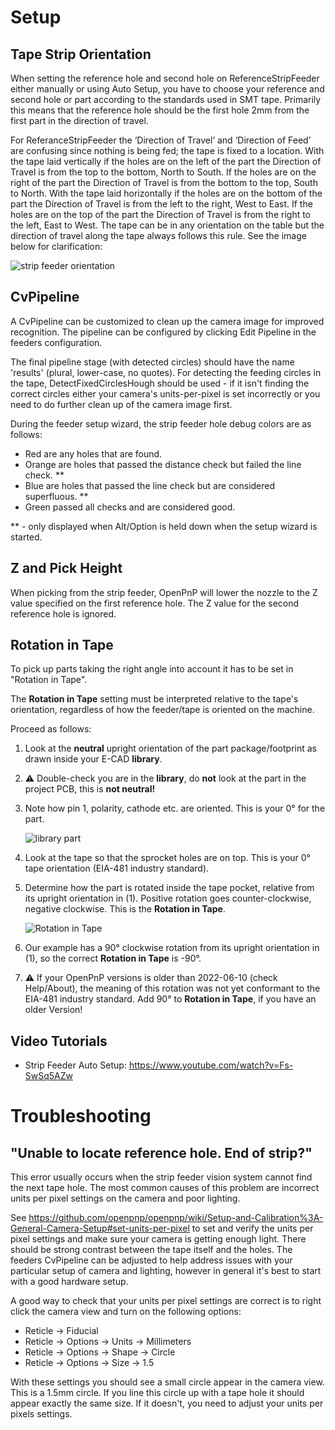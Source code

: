 # Setup

## Tape Strip Orientation

When setting the reference hole and second hole on ReferenceStripFeeder either manually or using Auto Setup, you have to choose your reference and second hole or part according to the standards used in SMT tape. Primarily this means that the reference hole should be the first hole 2mm from the first part in the direction of travel.

For ReferanceStripFeeder the ‘Direction of Travel’ and ‘Direction of Feed’ are confusing since nothing is being fed; the tape is fixed to a location.
 With the tape laid vertically if the holes are on the left of the part the Direction of Travel is from the top to the bottom, North to South. If the holes are on the right of the part the Direction of Travel is from the bottom to the top, South to North. 
 With the tape laid horizontally if the holes are on the bottom of the part the Direction of Travel is from the left to the right, West to East. If the holes are on the top of the part the Direction of Travel is from the right to the left, East to West. 
 The tape can be in any orientation on the table but the direction of travel along the tape always follows this rule. See the image below for clarification:

![strip feeder orientation](https://user-images.githubusercontent.com/3868450/34457250-6b69f62a-edab-11e7-8030-0eeed21a9692.png)

## CvPipeline

A CvPipeline can be customized to clean up the camera image for improved recognition. The pipeline can be configured by clicking Edit Pipeline in the feeders configuration.

The final pipeline stage (with detected circles) should have the name 'results' (plural, lower-case, no quotes). For detecting the feeding circles in the tape, DetectFixedCirclesHough should be used - if it isn't finding the correct circles either your camera's units-per-pixel is set incorrectly or you need to do further clean up of the camera image first.

During the feeder setup wizard, the strip feeder hole debug colors are as follows:

* Red are any holes that are found.
* Orange are holes that passed the distance check but failed the line check. **
* Blue are holes that passed the line check but are considered superfluous. **
* Green passed all checks and are considered good.

** - only displayed when Alt/Option is held down when the setup wizard is started.

## Z and Pick Height

When picking from the strip feeder, OpenPnP will lower the nozzle to the Z value specified on the first reference hole. The Z value for the second reference hole is ignored.

## Rotation in Tape
To pick up parts taking the right angle into account it has to be set in "Rotation in Tape". 

The **Rotation in Tape** setting must be interpreted relative to the tape's orientation, regardless of how the feeder/tape is oriented on the machine. 

Proceed as follows:

1. Look at the **neutral** upright orientation of the part package/footprint as drawn inside your E-CAD **library**.
1. ⚠ Double-check you are in the **library**, do **not** look at the part in the project PCB, this is **not neutral!**  
1. Note how pin 1, polarity, cathode etc. are oriented. 
   This is your 0° for the part. 

   ![library part](https://user-images.githubusercontent.com/9963310/173001959-d0b8e036-c73d-4e39-99ec-589f6b16d32c.png)

1. Look at the tape so that the sprocket holes are on top. 
   This is your 0° tape orientation (EIA-481 industry standard). 
1. Determine how the part is rotated inside the tape pocket, relative from its upright orientation in (1). Positive rotation goes counter-clockwise, negative clockwise.
   This is the **Rotation in Tape**.

   ![Rotation in Tape](https://user-images.githubusercontent.com/9963310/173055769-d776d177-b013-498e-8371-d631e43f1bb4.png)


1. Our example has a 90° clockwise rotation from its upright orientation in (1), so the correct **Rotation in Tape** is -90°. 
1. ⚠ If your OpenPnP versions is older than 2022-06-10 (check Help/About), the meaning of this rotation was not yet conformant to the EIA-481 industry standard. Add 90° to **Rotation in Tape**, if you have an older Version!


## Video Tutorials

* Strip Feeder Auto Setup: https://www.youtube.com/watch?v=Fs-SwSq5AZw

# Troubleshooting

## "Unable to locate reference hole. End of strip?" 

This error usually occurs when the strip feeder vision system cannot find the next tape hole. The most common causes of this problem are incorrect units per pixel settings on the camera and poor lighting.

See https://github.com/openpnp/openpnp/wiki/Setup-and-Calibration%3A-General-Camera-Setup#set-units-per-pixel to set and verify the units per pixel settings and make sure your camera is getting enough light. There should be strong contrast between the tape itself and the holes. The feeders CvPipeline can be adjusted to help address issues with your particular setup of camera and lighting, however in general it's best to start with a good hardware setup.

A good way to check that your units per pixel settings are correct is to right click the camera view and turn on the following options:
* Reticle -> Fiducial
* Reticle -> Options -> Units -> Millimeters
* Reticle -> Options -> Shape -> Circle
* Reticle -> Options -> Size -> 1.5

With these settings you should see a small circle appear in the camera view. This is a 1.5mm circle. If you line this circle up with a tape hole it should appear exactly the same size. If it doesn't, you need to adjust your units per pixels settings.